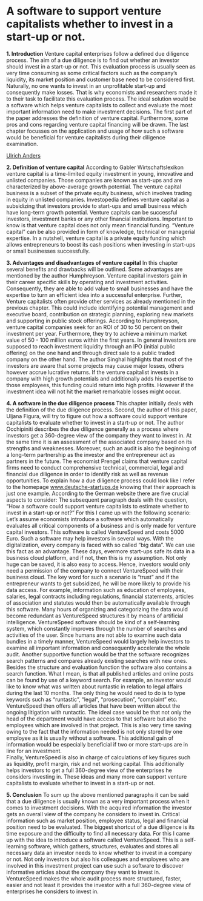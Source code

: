 # A software to support venture capitalists whether to invest in a start-up or not.

**1.	Introduction**
Venture capital enterprises follow a defined due diligence process. The aim of a due diligence is to find out whether an investor should invest in a start-up or not. This evaluation process is usually seen as very time consuming as some critical factors such as the company’s liquidity, its market position and customer base need to be considered first. Naturally, no one wants to invest in an unprofitable start-up and consequently make losses. That is why economists and researchers made it to their task to facilitate this evaluation process. The ideal solution would be a software which helps venture capitalists to collect and evaluate the most important information need to make investment decisions. The first part of the paper addresses the definition of venture capital. Furthermore, some pros and cons regarding venture capital financing will be drawn. The last chapter focusses on the application and usage of how such a software would be beneficial for venture capitalists during their diligence examination. 

[Ulrich Anders](https://ulrich-anders.eu/) 

**2.	Definition of venture capital**
According to Gabler Wirtschaftslexikon venture capital is a time-limited equity investment in young, innovative and unlisted companies. Those companies are known as start-ups and are characterized by above-average growth potential. The venture capital business is a subset of the private equity business, which involves trading in equity in unlisted companies. Investopedia defines venture capital as a subsidizing that investors provide to start-ups and small business which have long-term growth potential. Venture capitals can be successful investors, investment banks or any other financial institutions. Important to know is that venture capital does not only mean financial funding. “Venture capital” can be also provided in form of knowledge, technical or managerial expertise. In a nutshell, venture capital is a private equity funding which allows entrepreneurs to boost its cash positions when investing in start-ups or small businesses successfully. 

**3.	Advantages and disadvantages of venture capital**
In this chapter several benefits and drawbacks will be outlined. Some advantages are mentioned by the author Humphreyson. Venture capital investors gain in their career specific skills by operating and investment activities. Consequently, they are able to add value to small businesses and have the expertise to turn an efficient idea into a successful enterprise. Further, Venture capitalists often provide other services as already mentioned in the previous chapter. This could include identifying potential management and executive board, contribution on strategic planning, exploring new markets and supporting in public stock offerings. According to Humphreyson, venture capital companies seek for an ROI of 30 to 50 percent on their investment per year. Furthermore, they try to achieve a minimum market value of 50 - 100 million euros within the first years. In general investors are supposed to reach investment liquidity through an IPO (initial public offering) on the one hand and through direct sale to a public traded company on the other hand. The author Singhal highlights that most of the investors are aware that some projects may cause major losses, others however accrue lucrative returns. If the venture capitalist invests in a company with high growth potentials and additionally adds his expertise to those employees, this funding could return into high profits. However if the investment idea will not hit the market remarkable losses might occur.  

**4.	A software in the due diligence process**
This chapter initially deals with the definition of the due diligence process. Second, the author of this paper, Uljana Figura, will try to figure out how a software could support venture capitalists to evaluate whether to invest in a start-up or not. The author Occhipiniti describes the due diligence generally as a process where investors get a 360-degree view of the company they want to invest in. At the same time it is an assessment of the associated company based on its strengths and weaknesses. Moreover, such an audit is also the beginning of a long-term partnership as the investor and the entrepreneur act as partners in the future. The economist Prengel claims that venture capital firms need to conduct comprehensive technical, commercial, legal and financial due diligence in order to identify risk as well as revenue opportunities. To explain how a due diligence process could look like I refer to the homepage www.deutsche-startups.de knowing that their approach is just one example. According to the German website there are five crucial aspects to consider: The subsequent paragraph deals with the question, “How a software could support venture capitalists to estimate whether to invest in a start-up or not?” 
For this I came up with the following scenario:
Let’s assume economists introduce a software which automatically evaluates all critical components of a business and is only made for venture capital investors. This software is called VentureSpeed and costs 5000 Euro. Such a software may help investors in several ways. With the digitalization, every company is faced with so called “big data”. We can use this fact as an advantage. These days, evermore start-ups safe its data in a business cloud platform, and if not, then this is my assumption. Not only huge can be saved, it is also easy to access. Hence, investors would only need a permission of the company to connect VentureSpeed with their business cloud. The key word for such a scenario is “trust” and if the entrepreneur wants to get subsidized, he will be more likely to provide his data access. For example, information such as education of employees, salaries, legal contracts including regulations, financial statements, articles of association and statutes would then be automatically available through this software. 
Many hours of organizing and categorizing the data would become redundant as VentureSpeed structures it by means of artificial intelligence. VentureSpeed software should be kind of a self-learning system, which constantly improves through the number of searches and activities of the user. Since humans are not able to examine such data bundles in a timely manner, VentureSpeed would largely help investors to examine all important information and consequently accelerate the whole audit.
Another supportive function would be that the software recognizes search patterns and compares already existing searches with new ones. Besides the structure and evaluation function the software also contains a search function. What I mean, is that all published articles and online posts can be found by use of a keyword search. For example, an investor would like to know what was written about runtastic in relation to legal affairs during the last 10 months. The only thing he would need to do is to type keywords such as “runtastic”, “legal”, “prosecution”, “complaint” etc. VentureSpeed then offers all articles that have been written about the ongoing litigation with runtactic. The ideal case would be that not only the head of the department would have access to that software but also the employees which are involved in that project. This is also very time saving owing to the fact that the information needed is not only stored by one employee as it is usually without a software. This additional gain of information would be especially beneficial if two or more start-ups are in line for an investment.  
Finally, VentureSpeed is also in charge of calculations of key figures such as liquidity, profit margin, risk and net working capital. This additionally helps investors to get a full 360-degree view of the enterprises he considers investing in. These ideas and many more can support venture capitalists to evaluate whether to invest in a start-up or not. 


**5.	Conclusion**
To sum up the above mentioned paragraphs it can be said that a due diligence is usually known as a very important process when it comes to investment decisions. With the acquired information the investor gets an overall view of the company he considers to invest in. Critical information such as market position, employee status, legal and financial position need to be evaluated. The biggest shortcut of a due diligence is its time exposure and the difficulty to find all necessary data. For this I came up with the idea to introduce a software called VentureSpeed. This is a self-learning software, which gathers, structures, evaluates and stores all necessary data an investor needs to know whether to invest in a company or not. Not only investors but also his colleagues and employees who are involved in this investment project can use such a software to discover informative articles about the company they want to invest in. VentureSpeed makes the whole audit process more structured, faster, easier and not least it provides the investor with a full 360-degree view of enterprises he considers to invest in. 
